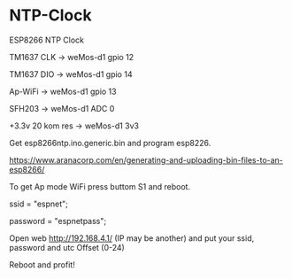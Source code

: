 # NTP-Clock

ESP8266 NTP Clock

TM1637 CLK -> weMos-d1 gpio 12

TM1637 DIO -> weMos-d1 gpio 14

Ap-WiFi -> weMos-d1 gpio 13

SFH203  -> weMos-d1 ADC 0

+3.3v 20 kom res -> weMos-d1 3v3


Get esp8266ntp.ino.generic.bin and program esp8226.

https://www.aranacorp.com/en/generating-and-uploading-bin-files-to-an-esp8266/

To get Ap mode WiFi press buttom S1 and reboot.

 ssid = "espnet";
 
 password = "espnetpass";
 
 Open web http://192.168.4.1/  (IP may be another) and put your ssid, password and utc Offset (0-24)
 
 Reboot and profit!
